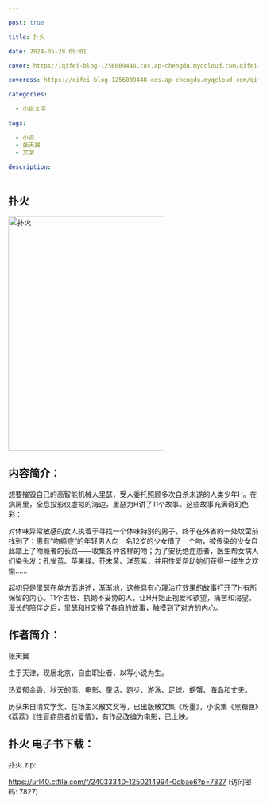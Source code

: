 ```yaml
---

post: true

title: 扑火

date: 2024-05-28 09:01

cover: https://qifei-blog-1256009448.cos.ap-chengdu.myqcloud.com/qifei-blog/660a0fe69f345e8d03c07c4e.jpg

coveross: https://qifei-blog-1256009448.cos.ap-chengdu.myqcloud.com/qifei-blog/660a0fe69f345e8d03c07c4e.jpg

categories:

  - 小说文学

tags:

  - 小说
  - 张天翼
  - 文学

description:
---
```


##  扑火

<img alt="扑火 " class="aligncenter loaded" data-was-processed="true" decoding="async" fetchpriority="high" height="471" src="https://qifei-blog-1256009448.cos.ap-chengdu.myqcloud.com/qifei-blog/660a0fe69f345e8d03c07c4e.jpg " style="cursor: zoom-in;" width="314"/>

## 内容简介：

想要摧毁自己的高智能机械人里瑟，受人委托照顾多次自杀未遂的人类少年H。在病房里，全息投影仪虚拟的海边，里瑟为H讲了11个故事。这些故事充满奇幻色彩：

对体味异常敏感的女人执着于寻找一个体味特别的男子，终于在外省的一处坟茔前找到了；患有“吻瘾症”的年轻男人向一名12岁的少女借了一个吻，被传染的少女自此踏上了吻瘾者的长路——收集各种各样的吻；为了安抚绝症患者，医生帮女病人们染头发：孔雀蓝、苹果绿、芥末黄、洋葱紫，并用性爱帮助她们获得一缕生之欢愉……

起初只是里瑟在单方面讲述，渐渐地，这些具有心理治疗效果的故事打开了H有所保留的内心。11个古怪、执拗不妥协的人，让H开始正视爱和欲望，痛苦和渴望。漫长的陪伴之后，里瑟和H交换了各自的故事，触摸到了对方的内心。

## 作者简介：

张天翼

生于天津，现居北京，自由职业者，以写小说为生。

热爱郁金香、秋天的雨、电影、童话、跑步、游泳、足球、螃蟹、海岛和丈夫。

历获朱自清文学奖、在场主义散文奖等，已出版散文集《粉墨》，小说集《黑糖匣》《荔荔》<a href="https://www.huibooks.com/8014.html">《性盲症患者的爱情》</a>，有作品改编为电影，已上映。

## 扑火 电子书下载：



扑火.zip: 

https://url40.ctfile.com/f/24033340-1250214994-0dbae6?p=7827 (访问密码: 7827)
